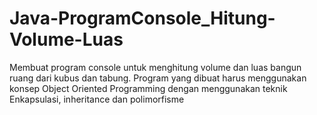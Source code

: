 # Java-ProgramConsole_Hitung-Volume-Luas
Membuat program console untuk menghitung volume dan luas bangun ruang dari kubus dan tabung. Program yang dibuat harus menggunakan konsep Object Oriented Programming dengan menggunakan teknik Enkapsulasi, inheritance dan polimorfisme
